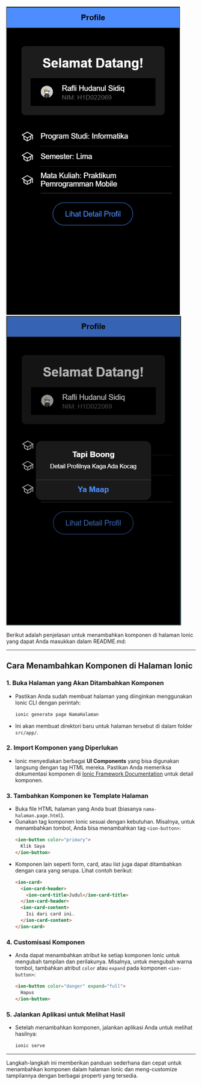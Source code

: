 ![](61.png)
![](62.png)

Berikut adalah penjelasan untuk menambahkan komponen di halaman Ionic yang dapat Anda masukkan dalam README.md:

---

## Cara Menambahkan Komponen di Halaman Ionic

### 1. **Buka Halaman yang Akan Ditambahkan Komponen**
   - Pastikan Anda sudah membuat halaman yang diinginkan menggunakan Ionic CLI dengan perintah:
     ```bash
     ionic generate page NamaHalaman
     ```
   - Ini akan membuat direktori baru untuk halaman tersebut di dalam folder `src/app/`.

### 2. **Import Komponen yang Diperlukan**
   - Ionic menyediakan berbagai **UI Components** yang bisa digunakan langsung dengan tag HTML mereka. Pastikan Anda memeriksa dokumentasi komponen di [Ionic Framework Documentation](https://ionicframework.com/docs/components) untuk detail komponen.

### 3. **Tambahkan Komponen ke Template Halaman**
   - Buka file HTML halaman yang Anda buat (biasanya `nama-halaman.page.html`).
   - Gunakan tag komponen Ionic sesuai dengan kebutuhan. Misalnya, untuk menambahkan tombol, Anda bisa menambahkan tag `<ion-button>`:
     ```html
     <ion-button color="primary">
       Klik Saya
     </ion-button>
     ```
   - Komponen lain seperti form, card, atau list juga dapat ditambahkan dengan cara yang serupa. Lihat contoh berikut:
     ```html
     <ion-card>
       <ion-card-header>
         <ion-card-title>Judul</ion-card-title>
       </ion-card-header>
       <ion-card-content>
         Isi dari card ini.
       </ion-card-content>
     </ion-card>
     ```

### 4. **Customisasi Komponen**
   - Anda dapat menambahkan atribut ke setiap komponen Ionic untuk mengubah tampilan dan perilakunya. Misalnya, untuk mengubah warna tombol, tambahkan atribut `color` atau `expand` pada komponen `<ion-button>`:
     ```html
     <ion-button color="danger" expand="full">
       Hapus
     </ion-button>
     ```

### 5. **Jalankan Aplikasi untuk Melihat Hasil**
   - Setelah menambahkan komponen, jalankan aplikasi Anda untuk melihat hasilnya:
     ```bash
     ionic serve
     ```

---

Langkah-langkah ini memberikan panduan sederhana dan cepat untuk menambahkan komponen dalam halaman Ionic dan meng-customize tampilannya dengan berbagai properti yang tersedia.
